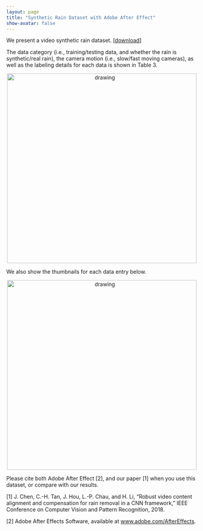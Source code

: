 ```yaml
---
layout: page
title: "Synthetic Rain Dataset with Adobe After Effect"
show-avatar: false
---
```


We present a video synthetic rain dataset. \[[download](https://github.com/hotndy/SPAC-SupplementaryMaterials)\]

The data category (i.e., training/testing data, and whether the rain is synthetic/real rain), the camera motion (i.e., slow/fast
moving cameras), as well as the labeling details for each data is shown in Table 3.
<p align="center">
<img src="https://github.com/hotndy/hotndy.github.io/edit/master/projects/SPAC/rainDatasetTable.jpg" alt="drawing" width="500px"/>
</p>

We also show the thumbnails for each data entry below.

<p align="center">
<img src="https://github.com/hotndy/hotndy.github.io/edit/master/projects/SPAC/rainDatasetThumb.jpg" alt="drawing" width="500px"/>
</p>

Please cite both Adobe After Effect [2], and our paper [1] when you use this dataset, or compare with our results.

[1] J. Chen, C.-H. Tan, J. Hou, L.-P. Chau, and H. Li, “Robust video content alignment and compensation for rain removal in a CNN framework,” IEEE Conference on Computer Vision and Pattern Recognition, 2018.

[2] Adobe After Effects Software, available at www.adobe.com/AfterEffects.

